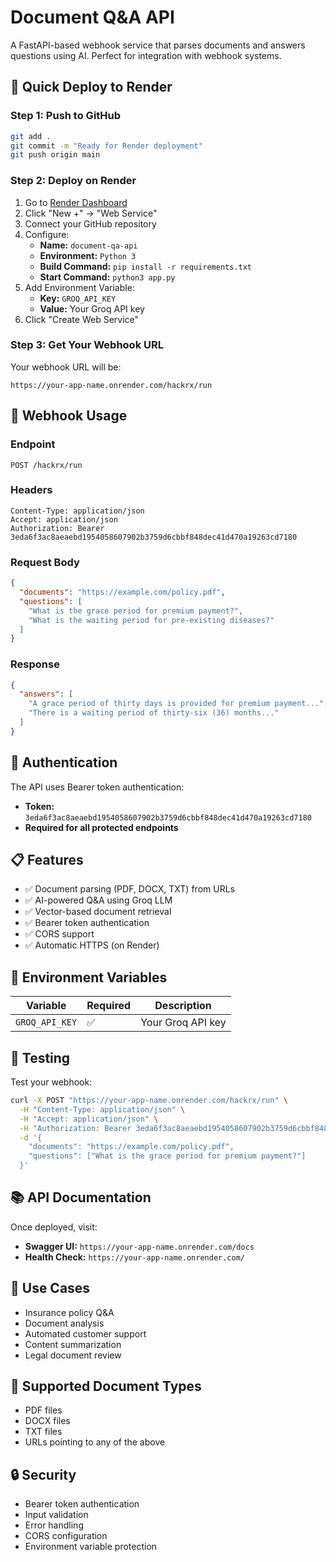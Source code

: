 # Document Q&A API

A FastAPI-based webhook service that parses documents and answers questions using AI. Perfect for integration with webhook systems.

## 🚀 Quick Deploy to Render

### Step 1: Push to GitHub
```bash
git add .
git commit -m "Ready for Render deployment"
git push origin main
```

### Step 2: Deploy on Render
1. Go to [Render Dashboard](https://dashboard.render.com/)
2. Click "New +" → "Web Service"
3. Connect your GitHub repository
4. Configure:
   - **Name:** `document-qa-api`
   - **Environment:** `Python 3`
   - **Build Command:** `pip install -r requirements.txt`
   - **Start Command:** `python3 app.py`
5. Add Environment Variable:
   - **Key:** `GROQ_API_KEY`
   - **Value:** Your Groq API key
6. Click "Create Web Service"

### Step 3: Get Your Webhook URL
Your webhook URL will be:
```
https://your-app-name.onrender.com/hackrx/run
```

## 🔗 Webhook Usage

### Endpoint
```
POST /hackrx/run
```

### Headers
```
Content-Type: application/json
Accept: application/json
Authorization: Bearer 3eda6f3ac8aeaebd1954058607902b3759d6cbbf848dec41d470a19263cd7180
```

### Request Body
```json
{
  "documents": "https://example.com/policy.pdf",
  "questions": [
    "What is the grace period for premium payment?",
    "What is the waiting period for pre-existing diseases?"
  ]
}
```

### Response
```json
{
  "answers": [
    "A grace period of thirty days is provided for premium payment...",
    "There is a waiting period of thirty-six (36) months..."
  ]
}
```

## 🔑 Authentication

The API uses Bearer token authentication:
- **Token:** `3eda6f3ac8aeaebd1954058607902b3759d6cbbf848dec41d470a19263cd7180`
- **Required for all protected endpoints**

## 📋 Features

- ✅ Document parsing (PDF, DOCX, TXT) from URLs
- ✅ AI-powered Q&A using Groq LLM
- ✅ Vector-based document retrieval
- ✅ Bearer token authentication
- ✅ CORS support
- ✅ Automatic HTTPS (on Render)

## 🔧 Environment Variables

| Variable | Required | Description |
|----------|----------|-------------|
| `GROQ_API_KEY` | ✅ | Your Groq API key |

## 🧪 Testing

Test your webhook:
```bash
curl -X POST "https://your-app-name.onrender.com/hackrx/run" \
  -H "Content-Type: application/json" \
  -H "Accept: application/json" \
  -H "Authorization: Bearer 3eda6f3ac8aeaebd1954058607902b3759d6cbbf848dec41d470a19263cd7180" \
  -d '{
    "documents": "https://example.com/policy.pdf",
    "questions": ["What is the grace period for premium payment?"]
  }'
```

## 📚 API Documentation

Once deployed, visit:
- **Swagger UI:** `https://your-app-name.onrender.com/docs`
- **Health Check:** `https://your-app-name.onrender.com/`

## 🎯 Use Cases

- Insurance policy Q&A
- Document analysis
- Automated customer support
- Content summarization
- Legal document review

## 📄 Supported Document Types

- PDF files
- DOCX files
- TXT files
- URLs pointing to any of the above

## 🔒 Security

- Bearer token authentication
- Input validation
- Error handling
- CORS configuration
- Environment variable protection 